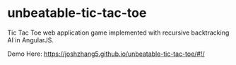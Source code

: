 # unbeatable-tic-tac-toe
Tic Tac Toe web application game implemented with recursive backtracking AI in AngularJS.

Demo Here:
https://joshzhang5.github.io/unbeatable-tic-tac-toe/#!/
